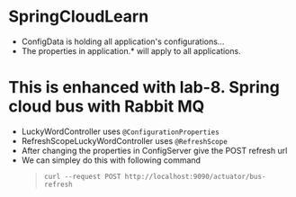 # SpringCloudLearn
- ConfigData is holding all application's configurations...
- The properties in application.* will apply to all applications.
# This is enhanced with lab-8. Spring cloud bus with Rabbit MQ
- LuckyWordController uses `@ConfigurationProperties`
- RefreshScopeLuckyWordController  uses `@RefreshScope`
- After changing the properties in ConfigServer give the POST refresh url
- We can simpley do this with following command
  > `curl --request POST http://localhost:9090/actuator/bus-refresh`
